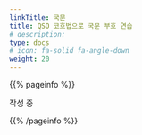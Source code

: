 ```yaml
---
linkTitle: 국문
title: QSO 코흐법으로 국문 부호 연습
# description: 
type: docs
# icon: fa-solid fa-angle-down
weight: 20
---
```


{{% pageinfo %}}

작성 중

{{% /pageinfo %}}

